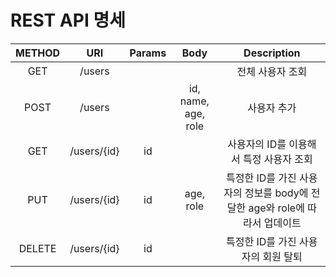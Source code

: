 # REST API 명세

|METHOD|URI|Params|Body|Description|
|:---:|:---:|:---:|:---:|:---:|
|GET|/users|||전체 사용자 조회|
|POST|/users||id, name, age, role|사용자 추가|
|GET|/users/{id}|id||사용자의 ID를 이용해서 특정 사용자 조회|
|PUT|/users/{id}|id|age, role|특정한 ID를 가진 사용자의 정보를 body에 전달한 age와 role에 따라서 업데이트
|DELETE|/users/{id}|id||특정한 ID를 가진 사용자의 회원 탈퇴|